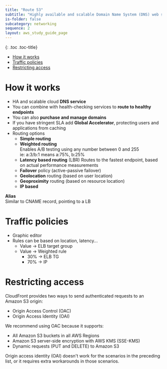 ```yaml
---
title: "Route 53"
subtitle: "Highly available and scalable Domain Name System (DNS) web service"
is-folder: false
subcategory: networking
sequence: 2
layout: aws_study_guide_page
---
```


{: .toc .toc-title}
- [How it works](#how-it-works)
- [Traffic policies](#traffic-policies)
- [Restricting access](#restricting-access)


# How it works

- HA and scalable cloud **DNS service**
- You can combine with health-checking services to **route to healthy endpoints**
- You can also **purchase and manage domains**
- If you have stringent SLA add **Global Accelerator**, protecting users and applications from caching
- Routing options
  - **Simple routing**
  - **Weighted routing**  
Enables A/B testing using any number between 0 and 255  
ie: a:3/b:1 means a:75%, b:25%
  - **Latency based routing** (LBR) 
Routes to the fastest endpoint, based on actual performance measurements
  - **Failover**  policy (active-passive failover)
  - **Geolocation** routing (based on user location)
  - **Geoproximity** routing (based on resource location)
  - **IP based**

**Alias**  
Similar to CNAME record, pointing to a LB

# Traffic policies

* Graphic editor
* Rules can be based on location, latency...
  * Value -> ELB target group
  * Value -> Weighted rule
    * 30% -> ELB TG
    * 70% -> IP

# Restricting access
CloudFront provides two ways to send authenticated requests to an Amazon S3 origin:  
- Origin Access Control (OAC) 
- Origin Access Identity (OAI)

We recommend using OAC because it supports:
- All Amazon S3 buckets in all AWS Regions
- Amazon S3 server-side encryption with AWS KMS (SSE-KMS)
- Dynamic requests (PUT and DELETE) to Amazon S3

Origin access identity (OAI) doesn't work for the scenarios in the preceding list, or it requires extra workarounds in those scenarios. 
